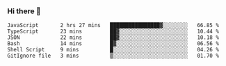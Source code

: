 ### Hi there 👋

<!-- - 🔭 I’m currently working on ...
- 🌱 I’m currently learning ...
- 👯 I’m looking to collaborate on ...
- 🤔 I’m looking for help with ...
- 💬 Ask me about ...
- 📫 How to reach me: ...
- 😄 Pronouns: ...
- ⚡ Fun fact: ... -->



<!--START_SECTION:waka-->

```text
JavaScript       2 hrs 27 mins   ████████████████▓░░░░░░░░   66.85 %
TypeScript       23 mins         ██▓░░░░░░░░░░░░░░░░░░░░░░   10.44 %
JSON             22 mins         ██▓░░░░░░░░░░░░░░░░░░░░░░   10.18 %
Bash             14 mins         █▓░░░░░░░░░░░░░░░░░░░░░░░   06.56 %
Shell Script     9 mins          █░░░░░░░░░░░░░░░░░░░░░░░░   04.26 %
GitIgnore file   3 mins          ▒░░░░░░░░░░░░░░░░░░░░░░░░   01.70 %
```

<!--END_SECTION:waka-->
